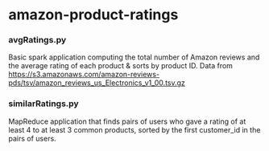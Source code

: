 # amazon-product-ratings

### avgRatings.py
Basic spark application computing the total number of Amazon reviews and the average rating of each product & sorts by product ID.
Data from https://s3.amazonaws.com/amazon-reviews-pds/tsv/amazon_reviews_us_Electronics_v1_00.tsv.gz

### similarRatings.py
MapReduce application that finds pairs of users who gave a rating of at least 4 to at least 3 common products, sorted by the first 
customer_id in the pairs of users.
